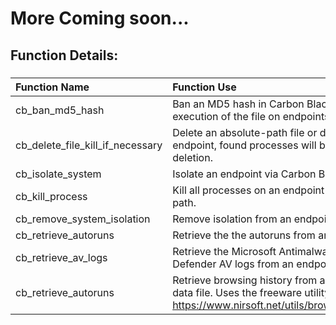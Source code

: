 # More Coming soon...

## Function Details:

###
| **Function Name** | **Function Use** |
| :------------- |:-------------|
| cb_ban_md5_hash | Ban an MD5 hash in Carbon Black, preventing execution of the file on endpoints. |
| cb_delete_file_kill_if_necessary | Delete an absolute-path file or directory from an endpoint, found processes will be killed prior to deletion. |
| cb_isolate_system | Isolate an endpoint via Carbon Black. |
| cb_kill_process | Kill all processes on an endpoint containing a name or path. |
| cb_remove_system_isolation | Remove isolation from an endpoint via Carbon Black. |
| cb_retrieve_autoruns | Retrieve the the autoruns from an endpoint in a CSV file. |
| cb_retrieve_av_logs | Retrieve the Microsoft Antimalware and/or Windows Defender AV logs from an endpoint in a zipped file. |
| cb_retrieve_autoruns | Retrieve browsing history from an endpoint as an HTML data file. Uses the freeware utility: https://www.nirsoft.net/utils/browsing_history_view.html  |
